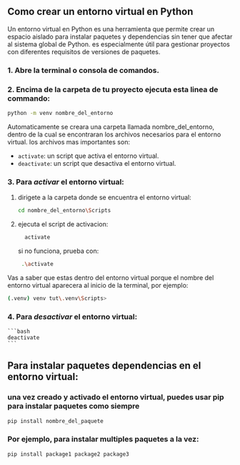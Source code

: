 ## Como crear un entorno virtual en Python
Un entorno virtual en Python es una herramienta que permite crear un espacio aislado para instalar paquetes y dependencias sin tener que afectar al sistema global de Python.
es especialmente útil para gestionar proyectos con diferentes requisitos de versiones de paquetes.

### 1. Abre la terminal o consola de comandos.
 
### 2. Encima de la carpeta de tu proyecto ejecuta esta linea de commando:
```bash
python -m venv nombre_del_entorno
```
Automaticamente se creara una carpeta llamada nombre_del_entorno, dentro de la cual se encontraran los archivos necesarios para el entorno virtual.
los archivos mas importantes son:
- `activate`: un script que activa el entorno virtual.
- `deactivate`: un script que desactiva el entorno virtual.


### 3. Para *activar* el entorno virtual:
  1. dirigete a la carpeta donde se encuentra el entorno virtual:
      ```bash
      cd nombre_del_entorno\Scripts 
      ```
  2. ejecuta el script de activacion:
      ```bash
        activate
        ```
      si no funciona, prueba con:
      ```bash
       .\activate
        ```
      
Vas a saber que estas dentro del entorno virtual porque el nombre del entorno virtual aparecera al inicio de la terminal, por ejemplo:
```bash
(.venv) venv tut\.venv\Scripts> 
```
 
### 4. Para *desactivar* el entorno virtual:
    ```bash
    deactivate
    ```

## Para instalar paquetes dependencias en el entorno virtual:
### una vez creado y activado el entorno virtual, puedes usar pip para instalar paquetes como siempre 

```bash
pip install nombre_del_paquete
```
### Por ejemplo, para instalar multiples paquetes a la vez:
```bash
pip install package1 package2 package3
```